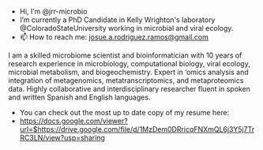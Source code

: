 - Hi, I’m @jrr-microbio
- I’m currently a PhD Candidate in Kelly Wrighton's laboratory @ColoradoStateUniversity working in microbial and viral ecology.
- 📫 How to reach me: josue.a.rodriguez.ramos@gmail.com

I am a skilled microbiome scientist and bioinformatician with 10 years of research experience in microbiology, computational biology, viral ecology, microbial metabolism, and biogeochemistry. Expert in ‘omics analysis and integration of metagenomics, metatranscriptomics, and metaproteomics data. Highly collaborative and interdisciplinary researcher fluent in spoken and written Spanish and English languages.

- You can check out the most up to date copy of my resume here: 
- https://docs.google.com/viewer?url=$https://drive.google.com/file/d/1MzDem0DRricqFNXmQL6j3Y5j7TrRC3LN/view?usp=sharing
<!---
jrr-microbio/jrr-microbio is a ✨ special ✨ repository because its `README.md` (this file) appears on your GitHub profile.
You can click the Preview link to take a look at your changes.
--->
